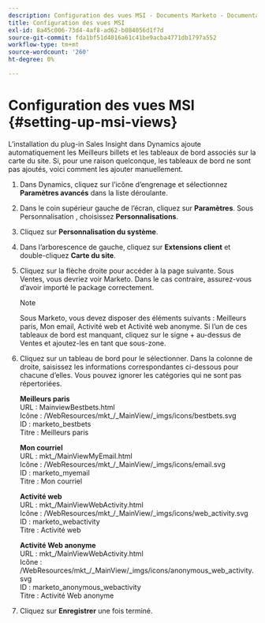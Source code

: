 ```yaml
---
description: Configuration des vues MSI - Documents Marketo - Documentation du produit
title: Configuration des vues MSI
exl-id: 8a45c006-73d4-4af8-ad62-b084056d1f7d
source-git-commit: fda1bf51d4016a61c41be9acba4771db1797a552
workflow-type: tm+mt
source-wordcount: '260'
ht-degree: 0%

---
```


# Configuration des vues MSI {#setting-up-msi-views}

L’installation du plug-in Sales Insight dans Dynamics ajoute automatiquement les Meilleurs billets et les tableaux de bord associés sur la carte du site. Si, pour une raison quelconque, les tableaux de bord ne sont pas ajoutés, voici comment les ajouter manuellement.

1. Dans Dynamics, cliquez sur l’icône d’engrenage et sélectionnez **Paramètres avancés** dans la liste déroulante.

1. Dans le coin supérieur gauche de l’écran, cliquez sur **Paramètres**. Sous Personnalisation , choisissez **Personnalisations**.

1. Cliquez sur **Personnalisation du système**.

1. Dans l’arborescence de gauche, cliquez sur **Extensions client** et double-cliquez **Carte du site**.

1. Cliquez sur la flèche droite pour accéder à la page suivante. Sous Ventes, vous devriez voir Marketo. Dans le cas contraire, assurez-vous d’avoir importé le package correctement.

   >[!NOTE]
   >
   >Sous Marketo, vous devez disposer des éléments suivants : Meilleurs paris, Mon email, Activité web et Activité web anonyme. Si l’un de ces tableaux de bord est manquant, cliquez sur le signe + au-dessus de Ventes et ajoutez-les en tant que sous-zone.

1. Cliquez sur un tableau de bord pour le sélectionner. Dans la colonne de droite, saisissez les informations correspondantes ci-dessous pour chacune d’elles. Vous pouvez ignorer les catégories qui ne sont pas répertoriées.

   **Meilleurs paris**</br>
URL : MainviewBestbets.html</br>
Icône : /WebResources/mkt_/_MainView/_imgs/icons/bestbets.svg</br>
ID : marketo_bestbets</br>
Titre : Meilleurs paris

   **Mon courriel**</br>
URL : mkt_/MainViewMyEmail.html</br>
Icône : /WebResources/mkt_/_MainView/_imgs/icons/email.svg</br>
ID : marketo_myemail</br>
Titre : Mon courriel

   **Activité web**</br>
URL : mkt_/MainViewWebActivity.html</br>
Icône : /WebResources/mkt_/_MainView/_imgs/icons/web_activity.svg</br>
ID : marketo_webactivity</br>
Titre : Activité web

   **Activité Web anonyme**</br>
URL : mkt_/MainViewWebActivity.html</br>
Icône : /WebResources/mkt_/_MainView/_imgs/icons/anonymous_web_activity.svg</br>
ID : marketo_anonymous_webactivity</br>
Titre : Activité Web anonyme

1. Cliquez sur **Enregistrer** une fois terminé.
